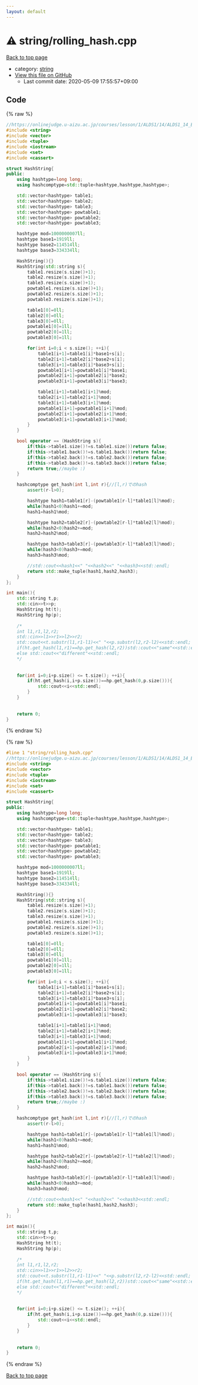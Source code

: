 ```yaml
---
layout: default
---
```


<!-- mathjax config similar to math.stackexchange -->
<script type="text/javascript" async
  src="https://cdnjs.cloudflare.com/ajax/libs/mathjax/2.7.5/MathJax.js?config=TeX-MML-AM_CHTML">
</script>
<script type="text/x-mathjax-config">
  MathJax.Hub.Config({
    TeX: { equationNumbers: { autoNumber: "AMS" }},
    tex2jax: {
      inlineMath: [ ['$','$'] ],
      processEscapes: true
    },
    "HTML-CSS": { matchFontHeight: false },
    displayAlign: "left",
    displayIndent: "2em"
  });
</script>

<script type="text/javascript" src="https://cdnjs.cloudflare.com/ajax/libs/jquery/3.4.1/jquery.min.js"></script>
<script src="https://cdn.jsdelivr.net/npm/jquery-balloon-js@1.1.2/jquery.balloon.min.js" integrity="sha256-ZEYs9VrgAeNuPvs15E39OsyOJaIkXEEt10fzxJ20+2I=" crossorigin="anonymous"></script>
<script type="text/javascript" src="../../assets/js/copy-button.js"></script>
<link rel="stylesheet" href="../../assets/css/copy-button.css" />


# :warning: string/rolling_hash.cpp

<a href="../../index.html">Back to top page</a>

* category: <a href="../../index.html#b45cffe084dd3d20d928bee85e7b0f21">string</a>
* <a href="{{ site.github.repository_url }}/blob/master/string/rolling_hash.cpp">View this file on GitHub</a>
    - Last commit date: 2020-05-09 17:55:57+09:00




## Code

<a id="unbundled"></a>
{% raw %}
```cpp
//https://onlinejudge.u-aizu.ac.jp/courses/lesson/1/ALDS1/14/ALDS1_14_B
#include <string>
#include <vector>
#include <tuple>
#include <iostream>
#include <set>
#include <cassert>

struct HashString{
public:
    using hashtype=long long;
    using hashcomptype=std::tuple<hashtype,hashtype,hashtype>;

    std::vector<hashtype> table1;
    std::vector<hashtype> table2;
    std::vector<hashtype> table3;
    std::vector<hashtype> powtable1;
    std::vector<hashtype> powtable2;
    std::vector<hashtype> powtable3;

    hashtype mod=1000000007ll;
    hashtype base1=1919ll;
    hashtype base2=114514ll;
    hashtype base3=334334ll;

    HashString(){}
    HashString(std::string s){
        table1.resize(s.size()+1);
        table2.resize(s.size()+1);
        table3.resize(s.size()+1);
        powtable1.resize(s.size()+1);
        powtable2.resize(s.size()+1);
        powtable3.resize(s.size()+1);

        table1[0]=0ll;
        table2[0]=0ll;
        table3[0]=0ll;
        powtable1[0]=1ll;
        powtable2[0]=1ll;
        powtable3[0]=1ll;

        for(int i=0;i < s.size(); ++i){
            table1[i+1]=table1[i]*base1+s[i];
            table2[i+1]=table2[i]*base2+s[i];
            table3[i+1]=table3[i]*base3+s[i];
            powtable1[i+1]=powtable1[i]*base1;
            powtable2[i+1]=powtable2[i]*base2;
            powtable3[i+1]=powtable3[i]*base3;

            table1[i+1]=table1[i+1]%mod;
            table2[i+1]=table2[i+1]%mod;
            table3[i+1]=table3[i+1]%mod;
            powtable1[i+1]=powtable1[i+1]%mod;
            powtable2[i+1]=powtable2[i+1]%mod;
            powtable3[i+1]=powtable3[i+1]%mod;
        }
    }

    bool operator == (HashString s){
        if(this->table1.size()!=s.table1.size())return false;
        if(this->table1.back()!=s.table1.back())return false;
        if(this->table2.back()!=s.table2.back())return false;
        if(this->table3.back()!=s.table3.back())return false;
        return true;//maybe :)
    }

    hashcomptype get_hash(int l,int r){//[l,r)でのhash
        assert(r-l>0);

        hashtype hash1=table1[r]-(powtable1[r-l]*table1[l]%mod);
        while(hash1<0)hash1+=mod;
        hash1=hash1%mod;

        hashtype hash2=table2[r]-(powtable2[r-l]*table2[l]%mod);
        while(hash2<0)hash2+=mod;
        hash2=hash2%mod;

        hashtype hash3=table3[r]-(powtable3[r-l]*table3[l]%mod);
        while(hash3<0)hash3+=mod;
        hash3=hash3%mod;

        //std::cout<<hash1<<" "<<hash2<<" "<<hash3<<std::endl;
        return std::make_tuple(hash1,hash2,hash3);
    }
};

int main(){
    std::string t,p;
    std::cin>>t>>p;
    HashString ht(t);
    HashString hp(p);
    
    /*
    int l1,r1,l2,r2;
    std::cin>>l1>>r1>>l2>>r2;
    std::cout<<t.substr(l1,r1-l1)<<" "<<p.substr(l2,r2-l2)<<std::endl;
    if(ht.get_hash(l1,r1)==hp.get_hash(l2,r2))std::cout<<"same"<<std::endl;
    else std::cout<<"different"<<std::endl;
    */
    
    
    for(int i=0;i+p.size() <= t.size(); ++i){
        if(ht.get_hash(i,i+p.size())==hp.get_hash(0,p.size())){
            std::cout<<i<<std::endl;
        }
    }
    
    
    return 0;
}

```
{% endraw %}

<a id="bundled"></a>
{% raw %}
```cpp
#line 1 "string/rolling_hash.cpp"
//https://onlinejudge.u-aizu.ac.jp/courses/lesson/1/ALDS1/14/ALDS1_14_B
#include <string>
#include <vector>
#include <tuple>
#include <iostream>
#include <set>
#include <cassert>

struct HashString{
public:
    using hashtype=long long;
    using hashcomptype=std::tuple<hashtype,hashtype,hashtype>;

    std::vector<hashtype> table1;
    std::vector<hashtype> table2;
    std::vector<hashtype> table3;
    std::vector<hashtype> powtable1;
    std::vector<hashtype> powtable2;
    std::vector<hashtype> powtable3;

    hashtype mod=1000000007ll;
    hashtype base1=1919ll;
    hashtype base2=114514ll;
    hashtype base3=334334ll;

    HashString(){}
    HashString(std::string s){
        table1.resize(s.size()+1);
        table2.resize(s.size()+1);
        table3.resize(s.size()+1);
        powtable1.resize(s.size()+1);
        powtable2.resize(s.size()+1);
        powtable3.resize(s.size()+1);

        table1[0]=0ll;
        table2[0]=0ll;
        table3[0]=0ll;
        powtable1[0]=1ll;
        powtable2[0]=1ll;
        powtable3[0]=1ll;

        for(int i=0;i < s.size(); ++i){
            table1[i+1]=table1[i]*base1+s[i];
            table2[i+1]=table2[i]*base2+s[i];
            table3[i+1]=table3[i]*base3+s[i];
            powtable1[i+1]=powtable1[i]*base1;
            powtable2[i+1]=powtable2[i]*base2;
            powtable3[i+1]=powtable3[i]*base3;

            table1[i+1]=table1[i+1]%mod;
            table2[i+1]=table2[i+1]%mod;
            table3[i+1]=table3[i+1]%mod;
            powtable1[i+1]=powtable1[i+1]%mod;
            powtable2[i+1]=powtable2[i+1]%mod;
            powtable3[i+1]=powtable3[i+1]%mod;
        }
    }

    bool operator == (HashString s){
        if(this->table1.size()!=s.table1.size())return false;
        if(this->table1.back()!=s.table1.back())return false;
        if(this->table2.back()!=s.table2.back())return false;
        if(this->table3.back()!=s.table3.back())return false;
        return true;//maybe :)
    }

    hashcomptype get_hash(int l,int r){//[l,r)でのhash
        assert(r-l>0);

        hashtype hash1=table1[r]-(powtable1[r-l]*table1[l]%mod);
        while(hash1<0)hash1+=mod;
        hash1=hash1%mod;

        hashtype hash2=table2[r]-(powtable2[r-l]*table2[l]%mod);
        while(hash2<0)hash2+=mod;
        hash2=hash2%mod;

        hashtype hash3=table3[r]-(powtable3[r-l]*table3[l]%mod);
        while(hash3<0)hash3+=mod;
        hash3=hash3%mod;

        //std::cout<<hash1<<" "<<hash2<<" "<<hash3<<std::endl;
        return std::make_tuple(hash1,hash2,hash3);
    }
};

int main(){
    std::string t,p;
    std::cin>>t>>p;
    HashString ht(t);
    HashString hp(p);
    
    /*
    int l1,r1,l2,r2;
    std::cin>>l1>>r1>>l2>>r2;
    std::cout<<t.substr(l1,r1-l1)<<" "<<p.substr(l2,r2-l2)<<std::endl;
    if(ht.get_hash(l1,r1)==hp.get_hash(l2,r2))std::cout<<"same"<<std::endl;
    else std::cout<<"different"<<std::endl;
    */
    
    
    for(int i=0;i+p.size() <= t.size(); ++i){
        if(ht.get_hash(i,i+p.size())==hp.get_hash(0,p.size())){
            std::cout<<i<<std::endl;
        }
    }
    
    
    return 0;
}

```
{% endraw %}

<a href="../../index.html">Back to top page</a>

